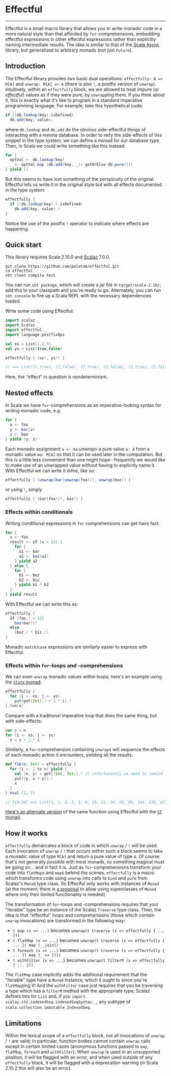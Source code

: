 # Effectful
---

Effectful is a small macro library that allows you to write monadic code in a more natural style than that afforded by `for`-comprehensions, embedding effectful expressions in other effectful expressions rather than explicitly naming intermediate results. The idea is similar to that of the [Scala Async](https://github.com/scala/async) library, but generalized to arbitrary monads (not just `Future`).

## Introduction

The Effectful library provides two basic dual operations: `effectfully: A => M[A]` and `unwrap: M[A] => A` (there is also `!`, a postfix version of `unwrap`). Intuitively, within an `effectfully` block, we are allowed to treat impure (or *effectful*) values as if they were pure, by `unwrap`ping them. If you think about it, this is exactly what it's like to program in a standard imperative programming language. For example, take this hypothetical code:
```scala
if (!db.lookup(key).isDefined)
  db.add(key, value);
```
where `db.lookup` and `db.add` do the obvious side-effectful things of interacting with a remote database. In order to reify the side-effects of this snippet in the type system, we can define a monad for our database type. Then, in Scala we could write something like this instead:
```scala
for {
  optVal <- db.lookup(key)
  _ <- optVal map (db.add(key, _)) getOrElse db.pure(())
} yield ()
```
But this seems to have lost something of the perspicuity of the original. Effectful lets us write it in the original style but with all effects documented in the type system:
```scala
effectfully {
  if (!db.lookup(key).!.isDefined)
    db.add(key, value).!
}
```
Notice the use of the postfix `!` operator to indicate where effects are happening.

## Quick start

This library requires Scala 2.10.0 and [Scalaz](https://github.com/scalaz/scalaz) 7.0.0.

    git clone https://github.com/pelotom/effectful.git
    cd effectful
    sbt clean compile test

You can run `sbt package`, which will create a jar file in `target/scala-2.10/`; add this to your classpath and you're ready to go. Alternately, you can run `sbt console` to fire up a Scala REPL with the necessary dependencies loaded.

Write some code using Effectful:

```scala
import scalaz._
import Scalaz._
import effectful._
import language.postfixOps

val xs = List(1,2,3)
val ys = List(true,false)

effectfully { (xs!, ys!) }

// ==> List((1,true), (1,false), (2,true), (2,false), (3,true), (3,false))
```

Here, the "effect" in question is nondeterminism.

## Nested effects

In Scala we have `for`-comprehensions as an imperative-looking syntax for writing monadic code, e.g.

```scala
for {
  x <- foo
  y <- bar(x)
  z <- baz
} yield (y, z)
```

Each monadic assignment `a <- ma` _unwraps_ a pure value `a: A` from a monadic value `ma: M[A]` so that it can be used later in the computation. But this is a little less convenient than one might hope--frequently we would like to make use of an unwrapped value without having to explicitly name it. With Effectful we can write it _inline_, like so:

```scala
effectfully { (unwrap(bar(unwrap(foo))), unwrap(baz)) }
```

or using `!`, simply

```scala
effectfully { (bar(foo!)!, baz!) }
```

### Effects within conditionals

Writing conditional expressions in `for` comprehensions can get hairy fast:

```scala
for {
  x <- foo
  result <- if (x > 12) {
    for {
      a1 <- bar
      a2 <- baz(a1)
    } yield a2
  } else {
    for {
      b1 <- boz
      b2 <- biz
    } yield b1 * b2
  }
} yield result
```

With Effectful we can write this as:

```scala
effectfully {
  if (foo.! > 12)
    baz(bar!)!
  else 
    (boz.! * biz.!)
}
```

Monadic `match`/`case` expressions are similarly easier to express with Effectful.

### Effects within `for`-loops and -comprehensions

We can even `unwrap` monadic values within loops; here's an example using the [`State` monad](http://www.haskell.org/haskellwiki/State_Monad):

```scala
effectfully {
  for (i <- xs; j <- ys)
    put(get[Int].! + 2 * i).!
}.run(n)
```

Compare with a traditional imperative loop that does the same thing, but with side-effects:

```scala
var v = n
for (i <- xs; j <- ys)
  v = v + 2 * i
```

Similarly, a `for`-comprehension containing `unwrap`s will sequence the effects of each monadic action it encounters, yielding all the results:

```scala
def fib(n: Int) = effectfully {
  for (i <- 1 to n) yield {
    val (x, y) = get[(Int, Int)].! // unfortunately we need to remind `get` what type of state it's dealing with
    put((y, x + y)).!
    x
  }
} eval (1, 1)

// fib(20) ==> List(1, 1, 2, 3, 5, 8, 13, 21, 34, 55, 89, 144, 233, 377, 610, 987, 1597, 2584, 4181, 6765)
```

[Here's an alternate version](https://gist.github.com/pelotom/5474817) of the same function using Effectful with the [`ST` monad](http://www.haskell.org/haskellwiki/Monad/ST).

## How it works
    
`effectfully` demarcates a block of code in which `unwrap` / `!` will be used. Each invocation of `unwrap` / `!` that occurs within such a block seems to take a monadic value of type `M[A]` and return a pure value of type `A`. Of course that's not generally possible with most monads, so something magical must be going on... and in fact it is. Just as `for`-comprehensions transform your code into `flatMap`s and `map`s behind the scenes, `effectfully` is a macro which transforms code using `unwrap` into calls to `bind` and `pure` from Scalaz's `Monad` type class. So Effectful only works with instances of `Monad` (at the moment; there is [a proposal](https://github.com/pelotom/effectful/issues/2) to allow using superclasses of `Monad` where only their limited functionality is needed).

The transformation of `for`-loops and -comprehensions requires that your "iterable" type be an instance of the Scalaz `Traverse` type class. Then, the idea is that "effectful" loops and comprehensions (those which contain `unwrap` invocations) are transformed in the following way:
 - `t map (x => ...)` becomes `unwrap(t traverse (x => effectfully { ... }))` 
 - `t flatMap (x => ...)` becomes `unwrap(t traverse (x => effectfully { ... }) map (_.join))`
 - `t foreach (x => ...)` becomes `unwrap(t traverse (x => effectfully { ... }) map (_ => ()))`
 - `t withFilter {x => ...}` becomes `unwrap(t filterM (x => effectfully { ... }))`
 
The `flatMap` case implicitly adds the additional requirement that the "iterable" type have a `Monad` instance, which it ought to since you're `flatMap`ping it! And the `withFilter` case just requires that you be traversing a type which has a `filterM` method with the appropriate type; Scalaz defines this for `List` and, if you `import scalaz.std.indexedSeq.indexedSeqSyntax._`, any subtype of `scala.collection.immutable.IndexedSeq`.

## Limitations

Within the lexical scope of a `effectfully` block, not all invocations of `unwrap` / `!` are valid; in particular, function bodies cannot contain `unwrap` calls except in certain limited cases (anonymous functions passed to `map`, `flatMap`, `foreach` and `withFilter`). When `unwrap` is used in an unsupported position, it will be flagged with an error, and when used outside of any `effectfully` block, it will be flagged with a deprecation warning (in Scala 2.10.2 this will also be an error).

